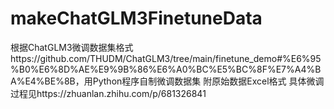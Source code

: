 # makeChatGLM3FinetuneData
根据ChatGLM3微调数据集格式https://github.com/THUDM/ChatGLM3/tree/main/finetune_demo#%E6%95%B0%E6%8D%AE%E9%9B%86%E6%A0%BC%E5%BC%8F%E7%A4%BA%E4%BE%8B，用Python程序自制微调数据集
附原始数据Excel格式
具体微调过程见https://zhuanlan.zhihu.com/p/681326841
